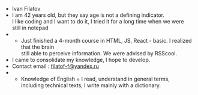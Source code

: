 * Ivan Filatov
* I am 42 years old, but they say age is not a defining indicator.   
I like coding and I want to do it, I tried it for a long time when we were still in notepad  
* * Just finished a 4-month course in HTML, JS, React - basic. I realized that the brain  
still able to perceive information. We were advised by RSScool.  
* I came to consolidate my knowledge, I hope to develop.  
* Contact email : filatof-f@yandex.ru  
* * Knowledge of English = I read, understand in general terms, including technical texts, I write mainly with a dictionary.